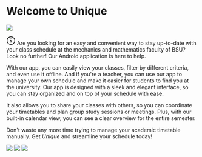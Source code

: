 # Welcome to Unique

<img src="https://i.ibb.co/C2RsrM4/2023-01-06-15-21-10.jpg">

<svg xmlns="http://www.w3.org/2000/svg" viewBox="0 0 24 24" width="24" height="24"><path d="M13 7.5a1 1 0 1 1-2 0 1 1 0 0 1 2 0Zm-3 3.75a.75.75 0 0 1 .75-.75h1.5a.75.75 0 0 1 .75.75v4.25h.75a.75.75 0 0 1 0 1.5h-3a.75.75 0 0 1 0-1.5h.75V12h-.75a.75.75 0 0 1-.75-.75Z"></path><path d="M12 1c6.075 0 11 4.925 11 11s-4.925 11-11 11S1 18.075 1 12 5.925 1 12 1ZM2.5 12a9.5 9.5 0 0 0 9.5 9.5 9.5 9.5 0 0 0 9.5-9.5A9.5 9.5 0 0 0 12 2.5 9.5 9.5 0 0 0 2.5 12Z"></path></svg>
Are you looking for an easy and convenient way to stay up-to-date with your class schedule at the mechanics and mathematics faculty of BSU? Look no further! Our Android application is here to help.

With our app, you can easily view your classes, filter by different criteria, and even use it offline. And if you're a teacher, you can use our app to manage your own schedule and make it easier for students to find you at the university. Our app is designed with a sleek and elegant interface, so you can stay organized and on top of your schedule with ease.

It also allows you to share your classes with others, so you can coordinate your timetables and plan group study sessions or meetings. Plus, with our built-in calendar view, you can see a clear overview for the entire semester.

Don't waste any more time trying to manage your academic timetable manually. Get *Unique* and streamline your schedule today!

<img src="https://img.shields.io/badge/Android-3DDC84?style=for-the-badge&logo=android&logoColor=white">
<img src="https://img.shields.io/badge/Kotlin-0095D5?&style=for-the-badge&logo=kotlin&logoColor=white">
<img src="https://img.shields.io/badge/Google_Play-414141?style=for-the-badge&logo=google-play&logoColor=white">
